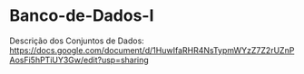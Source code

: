 # Banco-de-Dados-I

Descrição dos Conjuntos de Dados: 
https://docs.google.com/document/d/1HuwIfaRHR4NsTypmWYzZ7Z2rUZnPAosFi5hPTiUY3Gw/edit?usp=sharing
